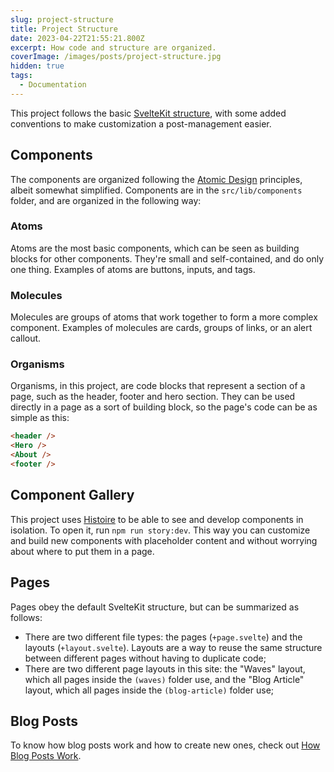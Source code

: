 ```yaml
---
slug: project-structure
title: Project Structure
date: 2023-04-22T21:55:21.800Z
excerpt: How code and structure are organized.
coverImage: /images/posts/project-structure.jpg
hidden: true
tags:
  - Documentation
---
```


<script>
  import CodeBlock from "$lib/components/molecules/CodeBlock.svelte";
</script>

This project follows the basic [SvelteKit structure](https://kit.svelte.dev/docs/project-structure), with some added conventions to make customization a post-management easier.

## Components

The components are organized following the [Atomic Design](https://medium.com/@WeAreMobile1st/atomic-design-getting-started-916bc81bad0e) principles, albeit somewhat simplified. Components are in the `src/lib/components` folder, and are organized in the following way:

### Atoms

Atoms are the most basic components, which can be seen as building blocks for other components. They're small and self-contained, and do only one thing. Examples of atoms are buttons, inputs, and tags.

### Molecules

Molecules are groups of atoms that work together to form a more complex component. Examples of molecules are cards, groups of links, or an alert callout.

### Organisms

Organisms, in this project, are code blocks that represent a section of a page, such as the header, footer and hero section. They can be used directly in a page as a sort of building block, so the page's code can be as simple as this:

<CodeBlock lang="html" filename="+page.svelte">

```html
<header />
<Hero />
<About />
<footer />
```

</CodeBlock>

## Component Gallery

This project uses [Histoire](https://histoire.dev) to be able to see and develop components in isolation. To open it, run `npm run story:dev`. This way you can customize and build new components with placeholder content and without worrying about where to put them in a page.

## Pages

Pages obey the default SvelteKit structure, but can be summarized as follows:

- There are two different file types: the pages (`+page.svelte`) and the layouts (`+layout.svelte`). Layouts are a way to reuse the same structure between different pages without having to duplicate code;
- There are two different page layouts in this site: the "Waves" layout, which all pages inside the `(waves)` folder use, and the "Blog Article" layout, which all pages inside the `(blog-article)` folder use;

## Blog Posts

To know how blog posts work and how to create new ones, check out [How Blog Posts Work](/blog-posts).
